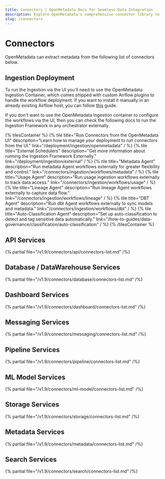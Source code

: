 ```yaml
---
title: Connectors | OpenMetadata Docs for Seamless Data Integration
description: Explore OpenMetadata's comprehensive connector library to integrate with databases, dashboards, pipelines, and ML platforms. Easy setup guides included.
slug: /connectors
---
```


# Connectors

OpenMetadata can extract metadata from the following list of connectors below.

## Ingestion Deployment

To run the Ingestion via the UI you'll need to use the OpenMetadata Ingestion Container, which comes shipped with
custom Airflow plugins to handle the workflow deployment. If you want to install it manually in an already existing
Airflow host, you can follow [this](/deployment/ingestion/openmetadata) guide.

If you don't want to use the OpenMetadata Ingestion container to configure the workflows via the UI, then you can check
the following docs to run the Ingestion Framework in any orchestrator externally.

{% tilesContainer %}
{% tile
    title="Run Connectors from the OpenMetadata UI"
    description="Learn how to manage your deployment to run connectors from the UI."
    link="/deployment/ingestion/openmetadata"
  / %}
{% tile
    title="External Schedulers"
    description="Get more information about running the Ingestion Framework Externally."
    link="/deployment/ingestion/external"
  / %}
{% tile
    title="Metadata Agent"
    description="Run metadata Agent workflows externally for greater flexibility and control."
    link="/connectors/ingestion/workflows/metadata"
  / %}
{% tile
    title="Usage Agent"
    description="Run usage ingestion workflows externally to track data access."
    link="/connectors/ingestion/workflows/usage"
  / %}
{% tile
    title="Lineage Agent"
    description="Run lineage Agent workflows externally to capture data flow."
    link="/connectors/ingestion/workflows/lineage"
  / %}
{% tile
    title="DBT Agent"
    description="Run dbt Agent workflows externally to sync models and metadata."
    link="/connectors/ingestion/workflows/dbt"
  / %}
{% tile
    title="Auto-Classification Agent"
    description="Set up auto-classification to detect and tag sensitive data automatically."
    link="/how-to-guides/data-governance/classification/auto-classification"
  / %}
{% /tilesContainer %}

## API Services

{% partial file="/v1.9/connectors/api/connectors-list.md" /%}

## Database / DataWarehouse Services

{% partial file="/v1.9/connectors/database/connectors-list.md" /%}

## Dashboard Services

{% partial file="/v1.9/connectors/dashboard/connectors-list.md" /%}

## Messaging Services

{% partial file="/v1.9/connectors/messaging/connectors-list.md" /%}

## Pipeline Services

{% partial file="/v1.9/connectors/pipeline/connectors-list.md" /%}

## ML Model Services

{% partial file="/v1.9/connectors/ml-model/connectors-list.md" /%}

## Storage Services

{% partial file="/v1.9/connectors/storage/connectors-list.md" /%}

## Metadata Services

{% partial file="/v1.9/connectors/metadata/connectors-list.md" /%}

## Search Services

{% partial file="/v1.9/connectors/search/connectors-list.md" /%}
